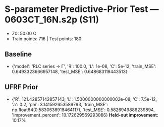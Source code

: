 # S-parameter Predictive-Prior Test — 0603CT_16N.s2p (S11)
- Z0: 50.00 Ω
- Train points: 716  |  Test points: 180

## Baseline
- {'model': 'RLC series -> Γ', 'R': 100.0, 'L': 1e-08, 'C': 5e-12, 'train_MSE': 0.6493323666957148, 'test_MSE': 0.648683119443513}

## UFRF Prior
- {'R': 121.42857142857143, 'L': 1.5000000000000002e-08, 'C': 7.5e-12, 'a': 0.2, 'phi': 3.141592653589793, 'train_MSE': np.float64(0.5830636918464117), 'test_MSE': 0.5826949886239894, 'improvement_percent': 10.172629569293086}
**Held-out improvement:** 10.17%